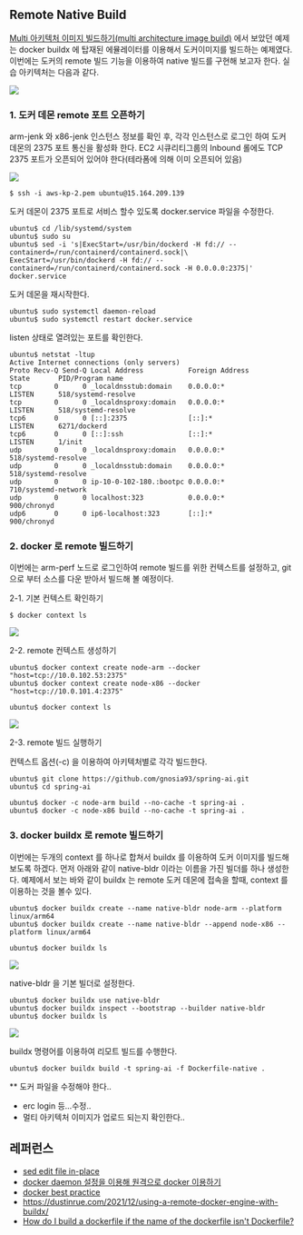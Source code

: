 ## Remote Native Build ##

[Multi 아키텍처 이미지 빌드하기(multi architecture image build)](https://github.com/gnosia93/eks-grv-mig/blob/main/tutorial/2.multi-arch-image.md) 에서 보았던 예제는 docker buildx 에 탑재된 에뮬레이터를 이용해서 도커이미지를 빌드하는 예제였다.
이번에는 도커의 remote 빌드 기능을 이용하여 native 빌드를 구현해 보고자 한다. 실습 아키텍처는 다음과 같다.

![](https://github.com/gnosia93/eks-grv-mig/blob/main/tutorial/images/docker-build-1.png)

### 1. 도커 데몬 remote 포트 오픈하기 ###

arm-jenk 와 x86-jenk 인스턴스 정보를 확인 후, 각각 인스턴스로 로그인 하여 도커 데몬의 2375 포트 통신을 활성화 한다. EC2 시큐리티그룹의 Inbound 롤에도 TCP 2375 포트가 오픈되어 있어야 한다(테라폼에 의해 이미 오픈되어 있음)

![](https://github.com/gnosia93/eks-grv-mig/blob/main/tutorial/images/ec2-4.png)
```
$ ssh -i aws-kp-2.pem ubuntu@15.164.209.139
```

도커 데몬이 2375 포트로 서비스 할수 있도록 docker.service 파일을 수정한다. 
```
ubuntu$ cd /lib/systemd/system
ubuntu$ sudo su
ubuntu$ sed -i 's|ExecStart=/usr/bin/dockerd -H fd:// --containerd=/run/containerd/containerd.sock|\
ExecStart=/usr/bin/dockerd -H fd:// --containerd=/run/containerd/containerd.sock -H 0.0.0.0:2375|' docker.service
```

도커 데몬을 재시작한다. 
```
ubuntu$ sudo systemctl daemon-reload
ubuntu$ sudo systemctl restart docker.service
```

listen 상태로 열려있는 포트를 확인한다. 
```
ubuntu$ netstat -ltup
Active Internet connections (only servers)
Proto Recv-Q Send-Q Local Address           Foreign Address         State       PID/Program name
tcp        0      0 _localdnsstub:domain    0.0.0.0:*               LISTEN      518/systemd-resolve
tcp        0      0 _localdnsproxy:domain   0.0.0.0:*               LISTEN      518/systemd-resolve
tcp6       0      0 [::]:2375               [::]:*                  LISTEN      6271/dockerd
tcp6       0      0 [::]:ssh                [::]:*                  LISTEN      1/init
udp        0      0 _localdnsproxy:domain   0.0.0.0:*                           518/systemd-resolve
udp        0      0 _localdnsstub:domain    0.0.0.0:*                           518/systemd-resolve
udp        0      0 ip-10-0-102-180.:bootpc 0.0.0.0:*                           710/systemd-network
udp        0      0 localhost:323           0.0.0.0:*                           900/chronyd
udp6       0      0 ip6-localhost:323       [::]:*                              900/chronyd
```


### 2. docker 로 remote 빌드하기 ###

이번에는 arm-perf 노드로 로그인하여 remote 빌드를 위한 컨텍스트를 설정하고, git 으로 부터 소스를 다운 받아서 빌드해 볼 예정이다. 

2-1. 기본 컨텍스트 확인하기 
```
$ docker context ls
```
![](https://github.com/gnosia93/eks-grv-mig/blob/main/tutorial/images/docker-remote-2.png)

2-2. remote 컨텍스트 생성하기
```
ubuntu$ docker context create node-arm --docker "host=tcp://10.0.102.53:2375"
ubuntu$ docker context create node-x86 --docker "host=tcp://10.0.101.4:2375"

ubuntu$ docker context ls
```
![](https://github.com/gnosia93/eks-grv-mig/blob/main/tutorial/images/docker-remote-3.png)

2-3. remote 빌드 실행하기

컨텍스트 옵션(-c) 을 이용하여 아키텍처별로 각각 빌드한다. 
```
ubuntu$ git clone https://github.com/gnosia93/spring-ai.git
ubuntu$ cd spring-ai

ubuntu$ docker -c node-arm build --no-cache -t spring-ai .
ubuntu$ docker -c node-x86 build --no-cache -t spring-ai .
```

### 3. docker buildx 로 remote 빌드하기 ###  
이번에는 두개의 context 를 하나로 합쳐서 buildx 를 이용하여 도커 이미지를 빌드해 보도록 하겠다. 먼저 아래와 같이 native-bldr 이라는 이름을 가진 빌더를 하나 생성한다.
예제에서 보는 바와 같이 buildx 는 remote 도커 데몬에 접속을 할때, context 를 이용하는 것을 볼수 있다. 

```
ubuntu$ docker buildx create --name native-bldr node-arm --platform linux/arm64
ubuntu$ docker buildx create --name native-bldr --append node-x86 --platform linux/arm64

ubuntu$ docker buildx ls
```
![](https://github.com/gnosia93/eks-grv-mig/blob/main/tutorial/images/buildx-1.png)

native-bldr 을 기본 빌더로 설정한다.
```
ubuntu$ docker buildx use native-bldr
ubuntu$ docker buildx inspect --bootstrap --builder native-bldr
ubuntu$ docker buildx ls
```
![](https://github.com/gnosia93/eks-grv-mig/blob/main/tutorial/images/buildx-2.png)

buildx 명령어를 이용하여 리모트 빌드를 수행한다. 
```
ubuntu$ docker buildx build -t spring-ai -f Dockerfile-native .
```

** 도커 파일을 수정해야 한다.. 
- erc login 등...수정..
- 멀티 아키텍처 이미지가 업로드 되는지 확인한다..

## 레퍼런스 ##

* [sed edit file in-place](https://stackoverflow.com/questions/12696125/sed-edit-file-in-place)
* [docker daemon 설정을 이용해 원격으로 docker 이용하기](https://senticoding.tistory.com/94)
* [docker best practice](https://yceffort.kr/2022/02/docker-best-practice-2022#build-context%EC%97%90-%EB%8C%80%ED%95%9C-%EC%9D%B4%ED%95%B4)
* https://dustinrue.com/2021/12/using-a-remote-docker-engine-with-buildx/
* [How do I build a dockerfile if the name of the dockerfile isn't Dockerfile?](https://stackoverflow.com/questions/17466699/how-do-i-build-a-dockerfile-if-the-name-of-the-dockerfile-isnt-dockerfile)
